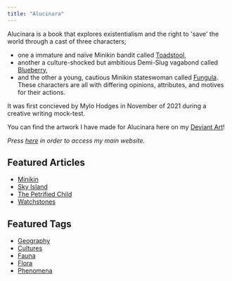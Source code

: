 ```yaml
---
title: "Alucinara"
---
```

Alucinara is a book that explores existentialism and the right to 'save' the world through a cast of three characters;
- one a immature and naïve Minikin bandit called [Toadstool](characters/toadstool.md),
- another a culture-shocked but ambitious Demi-Slug vagabond called [Blueberry](characters/blueberry.md),
- and the other a young, cautious Minikin stateswoman called [Fungula](characters/fungula.md).
These characters are all with differing opinions, attributes, and motives for their actions.

It was first concieved by Mylo Hodges in November of 2021 during a creative writing mock-test.

You can find the artwork I have made for Alucinara here on my [Deviant Art](https://www.deviantart.com/pyxelmusic)!

*Press [here](https://www.pyxelm.xyz/) in order to access my main website.*

## Featured Articles
- [Minikin](species/minikin.md)
- [Sky Island](phenomena/sky-islands.md)
- [The Petrified Child](deities/the-petrified-child.md)
- [Watchstones](phenomena/watchstones.md)

## Featured Tags
- [Geography](tags/geography)
- [Cultures](tags/culture)
- [Fauna](tags/fauna)
- [Flora](tags/flora)
- [Phenomena](tags/phenomena)